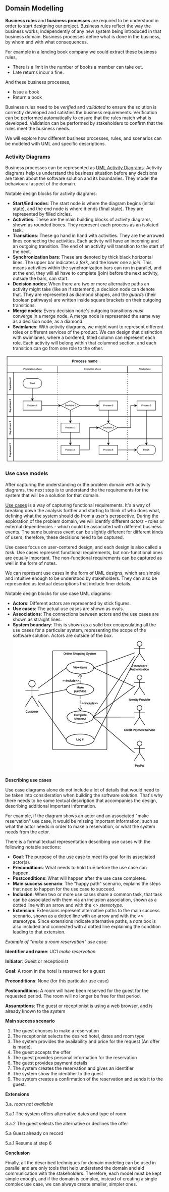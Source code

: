 ## Domain Modelling

**Business rules** and **business processes** are required to be understood in order to start designing our project.
Business rules reflect the way the business works, independently of any new system being introduced in that business domain. Business processes define what is done in the business, by whom and with what consequences.

For example in a lending book company we could extract these business rules,

- There is a limit in the number of books a member can take out.
- Late returns incur a fine.

And these business processes,

- Issue a book
- Return a book

Business rules need to be *verified* and *validated* to ensure the solution is correctly developed and satisfies the business requirements. Verification can be performed automatically to ensure that the rules match what is developed. Validation can be performed by stakeholders to confirm that the rules meet the business needs.

We will explore how different business processes, rules, and scenarios can be modeled with UML and specific descriptions.

### Activity Diagrams

Business processes can be represented as [UML Activity Diagrams](https://en.wikipedia.org/wiki/Activity_diagram). Activity diagrams help us understand the business situation before any decisions are taken about the software solution and its boundaries. They model the behavioural aspect of the domain.

Notable design blocks for activity diagrams:

 - **Start/End nodes**: The start node is where the diagram begins (initial state), and the end node is where it ends (final state). They are represented by filled circles.
 - **Activities**: These are the main building blocks of activity diagrams, shown as rounded boxes. They represent each process as an isolated task.
 - **Transitions**: These go hand in hand with activities. They are the arrowed lines connecting the activities. Each activity will have an incoming and an outgoing transition. The end of an activity will transition to the start of the next.
 - **Synchronization bars**: These are denoted by thick black horizontal lines. The upper bar indicates a *fork*, and the lower one a *join*. This means activities within the synchronization bars can run in parallel, and at the end, they will all have to complete (join) before the next activity, outside the bars, can start.
 - **Decision nodes**: When there are two or more alternative paths an activity might take (like an if statement), a decision node can denote that. They are represented as diamond shapes, and the *guards* (their boolean pathways) are written inside square brackets on their outgoing transitions.
 - **Merge nodes**: Every decision node's outgoing transitions *must* converge in a merge node. A merge node is represented the same way as a decision node, as a diamond.
 - **Swimlanes**: With activity diagrams, we might want to represent different roles or different services of the product. We can design that distinction with swimlanes, where a bordered, titled column can represent each role. Each activity will belong within that columned section, and each transition can go from one role to the other.

![activity-diagram](./images/activity-diagram.png)


### Use case models

After capturing the understanding or the problem domain with activity diagrams, the next step is to understand the the requirements for the system that will be a solution for that domain.

[Use cases](https://en.wikipedia.org/wiki/Use_case_diagram) is a way of capturing functional requirements. It's a way of breaking down the analysis further and starting to think of who does what, defining what the system should do from a user's perspective. During the exploration of the problem domain, we will identify different *actors* - roles or external dependencies - which could be associated with different business events. The same business event can be slightly different for different kinds of users; therefore, these decisions need to be captured.

Use cases focus on user-centered design, and each design is also called a *task*. Use cases represent functional requirements, but non-functional ones are equally important. The non-functional requirements can be captured as well in the form of notes.

We can represent use cases in the form of UML designs, which are simple and intuitive enough to be understood by stakeholders. They can also be represented as textual descriptions that include finer details.

Notable design blocks for use case UML diagrams:

- **Actors**: Different actors are represented by stick figures.
- **Use cases**: The actual use cases are shown as ovals.
- **Associations**: The connections between actors and the use cases are shown as straight lines.
- **System boundary**: This is shown as a solid box encapsulating all the use cases for a particular system, representing the scope of the software solution. Actors are outside of the box.
![Use case diagram](./images/use-case.png)

**Describing use cases**

Use case diagrams alone do not include a lot of details that would need to be taken into consideration when building the software solution. That's why there needs to be some textual description that accompanies the design, describing additional important information.

For example, if the diagram shows an actor and an associated "make reservation" use case, it would be missing important information, such as what the actor needs in order to make a reservation, or what the system needs from the actor.

There is a formal textual representation describing use cases with the following notable sections:

- **Goal**: The purpose of the use case to meet its goal for its associated actor(s).
- **Preconditions**: What needs to hold true before the use case can happen.
- **Postconditions**: What will happen after the use case completes.
- **Main success scenario**: The "happy path" scenario, explains the steps that need to happen for the use case to succeed.
- **Inclusion**: When two or more use cases share a common task, that task can be associated with them via an inclusion association, shown as a dotted line with an arrow and with the *<<include>>* *stereotype*.
- **Extension**: Extensions represent alternative paths to the main success scenario, shown as a dotted line with an arrow and with the *<<extends>>* stereotype. Since extensions indicate alternative paths, a *note* box is also included and connected with a dotted line explaining the condition leading to that extension.

*Example of "make a room reservation" use case:*

**Identifier and name**: UC1 *make reservation*

**Initiator**: Guest or receptionist

**Goal**: A room in the hotel is reserved for a guest

**Preconditions**: None (for this particular use case)

**Postconditions**: A room will have been reserved for the guest for the requested period. The room will no longer be free for that period.

**Assumptions**: The guest or receptionist is using a web browser, and is already known to the system

**Main success scenario**

1. The guest chooses to make a reservation
2. The receptionist selects the desired hotel, dates and room type
3. The system provides the availability and price for the request (An offer is made).
4. The guest accepts the offer
5. The guest provides personal information for the reservation
6. The guest provides payment details
7. The system creates the reservation and gives an identifier
8. The system show the identifier to the guest
9. The system creates a confirmation of the reservation and sends it to the guest.

**Extensions**

3.a. *room not available*

3.a.1 The system offers
alternative dates and type of room

3.a.2 The guest selects the alternative or declines the offer

5.a Guest already on record

5.a.1 Resume at step 6


**Conclusion**

Finally, all the described techniques for domain modeling can be used in parallel and are only tools that help understand the domain and aid communication with the stakeholders. Therefore, each model must be kept simple enough, and if the domain is complex, instead of creating a single complex use case, we can always create smaller, simpler ones.
